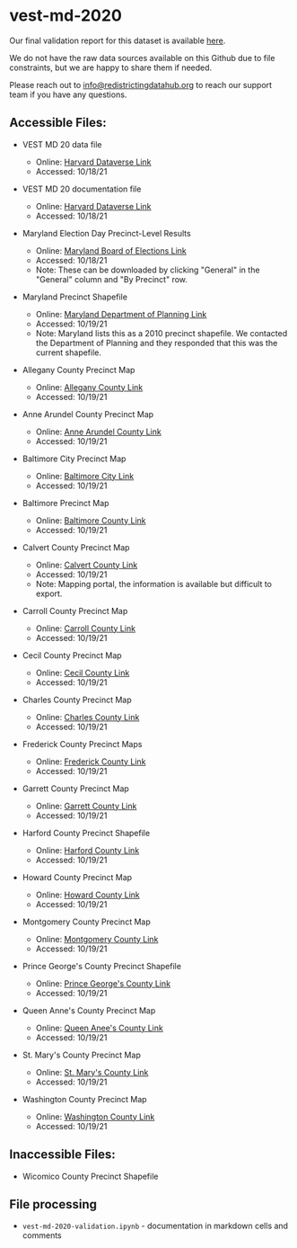 # vest-md-2020

Our final validation report for this dataset is available [here](hhttps://redistrictingdatahub.org/dataset/vest-2020-maryland-precinct-and-election-results/).

We do not have the raw data sources available on this Github due to file constraints, but we are happy to share them if needed. 

Please reach out to info@redistrictingdatahub.org to reach our support team if you have any questions.

## **Accessible Files:**
- VEST MD 20 data file
  - Online: [Harvard Dataverse Link](https://dataverse.harvard.edu/file.xhtml?fileId=5111331&version=21.0)
  - Accessed: 10/18/21

- VEST MD 20 documentation file
  - Online: [Harvard Dataverse Link](https://dataverse.harvard.edu/file.xhtml?fileId=5206372&version=21.0)
  - Accessed: 10/18/21

- Maryland Election Day Precinct-Level Results
  - Online: [Maryland Board of Elections Link](https://elections.maryland.gov/elections/2020/election_data/index.html)
  - Accessed: 10/18/21
  - Note: These can be downloaded by clicking "General" in the "General" column and "By Precinct" row.
    
- Maryland Precinct Shapefile
  - Online: [Maryland Department of Planning Link](https://planning.maryland.gov/Redistricting/Pages/2010/precinct.aspx)
  - Accessed: 10/19/21
  - Note: Maryland lists this as a 2010 precinct shapefile. We contacted the Department of Planning and they responded that this was the current shapefile.

- Allegany County Precinct Map
  - Online: [Allegany County Link](https://alleganygov.org/166/Maps-Documents)
  - Accessed: 10/19/21  

- Anne Arundel County Precinct Map
  - Online: [Anne Arundel County Link](https://www.aacounty.org/boards-and-commissions/board-of-elections/electoral-maps-by-district/)
  - Accessed: 10/19/21  

- Baltimore City Precinct Map
  - Online: [Baltimore City Link](https://boe.baltimorecity.gov/sites/default/files/ElectionMap_2018.pdf)
  - Accessed: 10/19/21  

- Baltimore Precinct Map
  - Online: [Baltimore County Link](https://www.baltimorecountymd.gov/departments/infotech/GIS/staticviewablemaps.html)
  - Accessed: 10/19/21  

- Calvert County Precinct Map
  - Online: [Calvert County Link](https://geocortex.calvertcountymd.gov/Public/Index.html?configBase=http://ccg-gisweb04.ccgext.local/Geocortex/Essentials/Public4120/REST/sites/Voter/viewers/HTML5_4_12_1/virtualdirectory/Resources/Con)
  - Accessed: 10/19/21 
  - Note: Mapping portal, the information is available but difficult to export. 

- Carroll County Precinct Map
  - Online: [Carroll County Link](https://www.carrollcountymd.gov/services/gis-maps/gis-map-gallery/map-gallery/election-districts-and-precincts/)
  - Accessed: 10/19/21  

- Cecil County Precinct Map
  - Online: [Cecil County Link](https://www.ccgov.org/government/election-board/maps)
  - Accessed: 10/19/21  

- Charles County Precinct Map
  - Online: [Charles County Link](https://www.charlescountymd.gov/government/planning-and-growth-management/mapping-services/election-district-map-with-commissioner-districts)
  - Accessed: 10/19/21  

- Frederick County Precinct Maps
  - Online: [Frederick County Link](https://www.frederickcountymd.gov/7278/2018-Election---Precinct-and-Polling-Pla)
  - Accessed: 10/19/21  

- Garrett County Precinct Map
  - Online: [Garrett County Link](https://www.garrettcounty.org/board-of-elections/election-precincts)
  - Accessed: 10/19/21  

- Harford County Precinct Shapefile
  - Online: [Harford County Link](https://planning-harfordgis.opendata.arcgis.com/datasets/election-precincts/explore)
  - Accessed: 10/19/21  

- Howard County Precinct Map
  - Online: [Howard County Link](https://data.howardcountymd.gov/MapGallery/Political/Political-VotingPrecincts/22x34/Council_Districts_Election_Precincts2018_Dsize.pdf)
  - Accessed: 10/19/21  

- Montgomery County Precinct Map
  - Online: [Montgomery County Link](https://www.montgomerycountymd.gov/Elections/Information/oldMaps.html)
  - Accessed: 10/19/21  

- Prince George's County Precinct Shapefile
  - Online: [Prince George's County Link](https://gisdata.pgplanning.org/opendata/)
  - Accessed: 10/19/21  

- Queen Anne's County Precinct Map
  - Online: [Queen Anee's County Link](https://www.qac.org/DocumentCenter/View/706/CF-8-PDF?bidId=)
  - Accessed: 10/19/21  

- St. Mary's County Precinct Map
  - Online: [St. Mary's County Link](https://www.stmarysmd.com/supervisorofelections/maps.asp)
  - Accessed: 10/19/21  

- Washington County Precinct Map
  - Online: [Washington County Link](https://www.washco-mdelections.org/)
  - Accessed: 10/19/21  

## **Inaccessible Files:**
- Wicomico County Precinct Shapefile

## File processing

- `vest-md-2020-validation.ipynb` - documentation in markdown cells and comments
